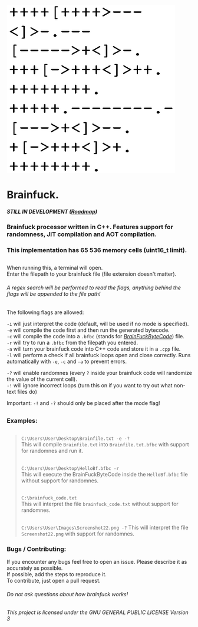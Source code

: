 ![**Brainfuck**](Brainfuck.png?raw=true "Brainfuck")
# **Brainfuck.**
##### STILL IN DEVELOPMENT ([Roadmap](https://github.com/DrParanoya/Brainfuck/blob/main/ROADMAP.md))
### Brainfuck processor written in C++. Features support for randomness, JIT compilation and AOT compilation.
### This implementation has 65 536 memory cells (uint16_t limit).
##
When running this, a terminal will open.  
Enter the filepath to your brainfuck file (file extension doesn't matter).  
###### A regex search will be performed to read the flags, anything behind the flags will be appended to the file path!
The following flags are allowed:  

`-i` will just interpret the code (default, will be used if no mode is specified).  
`-e` will compile the code first and then run the generated bytecode.  
`-c` will compile the code into a `.bfbc` (stands for [*BrainFuckByteCode*](https://github.com/DrParanoya/Brainfuck/blob/main/BFBC.md)) file.  
`-r` will try to run a `.bfbc` from the filepath you entered.  
`-a` will turn your brainfuck code into C++ code and store it in a `.cpp` file.  
`-l` will perform a check if all brainfuck loops open and close correctly. Runs automatically with `-e`, `-c` and `-a` to prevent errors.  
  
`-?` will enable randomnes (every `?` inside your brainfuck code will randomize the value of the current cell).  
`-!` will ignore incorrect loops (turn this on if you want to try out what non-text files do)  

Important: `-!` and `-?`  should only be placed after the mode flag!
 
##
### Examples:  
> ##
> `C:\Users\User\Desktop\Brainfile.txt -e -?`  
> This will compile `Brainfile.txt` into `Brainfile.txt.bfbc` with support for randomnes and run it.
> ##
> `C:\Users\User\Desktop\HelloBf.bfbc -r`  
> This will execute the BrainFuckByteCode inside the `HelloBf.bfbc` file without support for randomnes.
> ##
> `C:\brainfuck_code.txt`  
> This will interpret the file `brainfuck_code.txt` without support for randomnes.
> ##
> `C:\Users\User\Images\Screenshot22.png -?`
> This will interpret the file `Screenshot22.png` with support for randomnes.
### Bugs / Contributing:
If you encounter any bugs feel free to open an issue. Please describe it as accurately as possible.  
If possible, add the steps to reproduce it.  
To contribute, just open a pull request.  
###### *Do not ask questions about how brainfuck works!*  
##  
###### This project is licensed under the GNU GENERAL PUBLIC LICENSE Version 3
